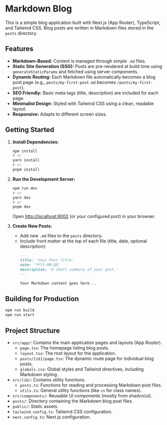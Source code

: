 # Markdown Blog

This is a simple blog application built with Next.js (App Router), TypeScript, and Tailwind CSS. Blog posts are written in Markdown files stored in the `posts` directory.

## Features

- **Markdown-Based:** Content is managed through simple `.md` files.
- **Static Site Generation (SSG):** Posts are pre-rendered at build time using `generateStaticParams` and fetched using server components.
- **Dynamic Routing:** Each Markdown file automatically becomes a blog post page (e.g., `posts/my-first-post.md` becomes `/posts/my-first-post`).
- **SEO Friendly:** Basic meta tags (title, description) are included for each page.
- **Minimalist Design:** Styled with Tailwind CSS using a clean, readable layout.
- **Responsive:** Adapts to different screen sizes.

## Getting Started

1.  **Install Dependencies:**
    ```bash
    npm install
    # or
    yarn install
    # or
    pnpm install
    ```

2.  **Run the Development Server:**
    ```bash
    npm run dev
    # or
    yarn dev
    # or
    pnpm dev
    ```
    Open [http://localhost:9002](http://localhost:9002) (or your configured port) in your browser.

3.  **Create New Posts:**
    - Add new `.md` files to the `posts` directory.
    - Include front matter at the top of each file (title, date, optional description):
      ```markdown
      ---
      title: 'Your Post Title'
      date: 'YYYY-MM-DD'
      description: 'A short summary of your post.'
      ---

      Your Markdown content goes here...
      ```

## Building for Production

```bash
npm run build
npm run start
```

## Project Structure

-   `src/app/`: Contains the main application pages and layouts (App Router).
    -   `page.tsx`: The homepage listing blog posts.
    -   `layout.tsx`: The root layout for the application.
    -   `posts/[id]/page.tsx`: The dynamic route page for individual blog posts.
    -   `globals.css`: Global styles and Tailwind directives, including Markdown styling.
-   `src/lib/`: Contains utility functions.
    -   `posts.ts`: Functions for reading and processing Markdown post files.
    -   `utils.ts`: General utility functions (like `cn` for class names).
-   `src/components/`: Reusable UI components (mostly from shadcn/ui).
-   `posts/`: Directory containing the Markdown blog post files.
-   `public/`: Static assets.
-   `tailwind.config.ts`: Tailwind CSS configuration.
-   `next.config.ts`: Next.js configuration.
